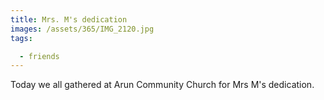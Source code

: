 ```yaml
---
title: Mrs. M's dedication
images: /assets/365/IMG_2120.jpg
tags:

  - friends
---
```

Today we all gathered at Arun Community Church for Mrs M's dedication. 